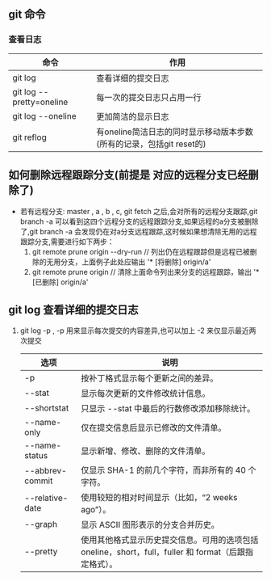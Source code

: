 ## git 命令
### 查看日志

|命令|作用|
|----|----|
| git log |查看详细的提交日志|
| git log --pretty=oneline|	每一次的提交日志只占用一行|
| git log --oneline|更加简洁的显示日志|
| git reflog|有oneline简洁日志的同时显示移动版本步数(所有的记录，包括git reset的)|

## 如何删除远程跟踪分支(前提是 对应的远程分支已经删除了)
+ 若有远程分支: master , a , b , c, git fetch 之后,会对所有的远程分支跟踪,git branch -a 可以看到这四个远程分支的远程跟踪分支,如果远程的a分支被删除了,git branch -a 会发现仍在对a分支远程跟踪,这时候如果想清除无用的远程跟踪分支,需要进行如下两步：
   1. git remote prune origin --dry-run  // 列出仍在远程跟踪但是远程已被删除的无用分支，上面例子此处应输出  '* [将删除] origin/a'
   2. git remote prune origin  // 清除上面命令列出来分支的远程跟踪，输出 '* [已删除] origin/a'

##  git log  查看详细的提交日志
1. git log -p   , -p 用来显示每次提交的内容差异,也可以加上 -2 来仅显示最近两次提交

   |选项|说明|
   |---|---|
   | -p  | 按补丁格式显示每个更新之间的差异。|
   | --stat | 显示每次更新的文件修改统计信息。|
   | --shortstat | 只显示 --stat 中最后的行数修改添加移除统计。|
   | --name-only |仅在提交信息后显示已修改的文件清单。|
   | --name-status |显示新增、修改、删除的文件清单。|
   | --abbrev-commit| 仅显示 SHA-1 的前几个字符，而非所有的 40 个字符。|
   | --relative-date |使用较短的相对时间显示（比如，“2 weeks ago”）。|
   | --graph| 显示 ASCII 图形表示的分支合并历史。|
   | --pretty| 使用其他格式显示历史提交信息。可用的选项包括 oneline，short，full，fuller 和 format（后跟指定格式）。|